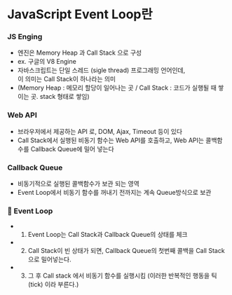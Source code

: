 # JavaScript Event Loop란

### JS Enging
- 엔진은 Memory Heap 과 Call Stack 으로 구성
- ex. 구글의 V8 Engine
- 자바스크립트는 단일 스레드 (sigle thread) 프로그래밍 언어인데, <br>
  이 의미는 Call Stack이 하나라는 의미
- (Memory Heap : 메모리 할당이 일어나는 곳 / Call Stack : 코드가 실행될 때 쌓이는 곳. stack 형태로 쌓임)

### Web API
- 브라우저에서 제공하는 API 로, DOM, Ajax, Timeout 등이 있다
- Call Stack에서 실행된 비동기 함수는 Web API를 호출하고, Web API는 콜백함수를 Callback Queue에 밀어 넣는다

### Callback Queue
- 비동기적으로 실행된 콜백함수가 보관 되는 영역
- Event Loop에서 비동기 함수를 꺼내기 전까지는 계속 Queue방식으로 보관

### 🎉 Event Loop
- 1) Event Loop는 Call Stack과 Callback Queue의 상태를 체크
- 2) Call Stack이 빈 상태가 되면, Callback Queue의 첫번째 콜백을 Call Stack으로 밀어넣는다.
- 3) 그 후 Call stack 에서 비동기 함수를 실행시킴
  (이러한 반복적인 행동을 틱(tick) 이라 부른다.)
